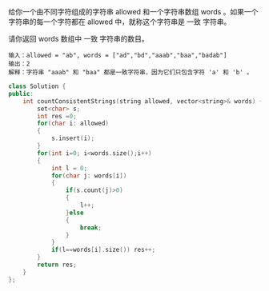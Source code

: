给你一个由不同字符组成的字符串 allowed 和一个字符串数组 words 。如果一个字符串的每一个字符都在 allowed 中，就称这个字符串是 一致 字符串。

请你返回 words 数组中 一致 字符串的数目。

```
输入：allowed = "ab", words = ["ad","bd","aaab","baa","badab"]
输出：2
解释：字符串 "aaab" 和 "baa" 都是一致字符串，因为它们只包含字符 'a' 和 'b' 。

```

```C++
class Solution {
public:
    int countConsistentStrings(string allowed, vector<string>& words) {
        set<char> s;
        int res =0;
        for(char i: allowed)
        {
            s.insert(i);
        }
        for(int i=0; i<words.size();i++)
        {
            int l = 0;
            for(char j: words[i])
            {
                if(s.count(j)>0)
                {
                    l++;
                }else
                {
                    break;
                }
            }
            if(l==words[i].size()) res++;
        }
        return res;
    }
};
```